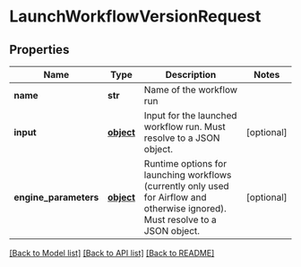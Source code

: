 # LaunchWorkflowVersionRequest

## Properties
Name | Type | Description | Notes
------------ | ------------- | ------------- | -------------
**name** | **str** | Name of the workflow run | 
**input** | [**object**](.md) | Input for the launched workflow run. Must resolve to a JSON object. | [optional] 
**engine_parameters** | [**object**](.md) | Runtime options for launching workflows (currently only used for Airflow     and otherwise ignored). Must resolve to a JSON object. | [optional] 

[[Back to Model list]](../README.md#documentation-for-models) [[Back to API list]](../README.md#documentation-for-api-endpoints) [[Back to README]](../README.md)


